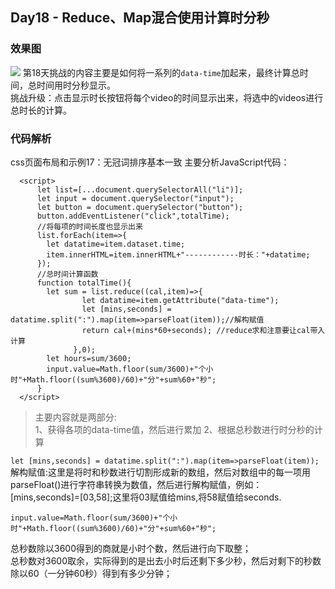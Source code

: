 ## Day18 - Reduce、Map混合使用计算时分秒
### 效果图
![](http://om1c35wrq.bkt.clouddn.com/day18%E6%95%88%E6%9E%9C%E5%9B%BE.png)
第18天挑战的内容主要是如何将一系列的`data-time`加起来，最终计算总时间，总时间用时分秒显示。  
挑战升级：点击显示时长按钮将每个video的时间显示出来，将选中的videos进行总时长的计算。

### 代码解析
css页面布局和示例17：无冠词排序基本一致
主要分析JavaScript代码：
```JS
  <script>
      let list=[...document.querySelectorAll("li")];
      let input = document.querySelector("input");
      let button = document.querySelector("button");
      button.addEventListener("click",totalTime);
      //将每项的时间长度也显示出来
      list.forEach(item=>{
        let datatime=item.dataset.time;
        item.innerHTML=item.innerHTML+"------------时长："+datatime;
      });
      //总时间计算函数
      function totalTime(){
        let sum = list.reduce((cal,item)=>{
                let datatime=item.getAttribute("data-time");
                let [mins,seconds] = datatime.split(":").map(item=>parseFloat(item));//解构赋值
                return cal+(mins*60+seconds); //reduce求和注意要让cal带入计算
              },0);
        let hours=sum/3600;
        input.value=Math.floor(sum/3600)+"个小时"+Math.floor((sum%3600)/60)+"分"+sum%60+"秒";
      }
  </script>
```
> 主要内容就是两部分:  
1、获得各项的data-time值，然后进行累加
2、根据总秒数进行时分秒的计算  

  `let [mins,seconds] = datatime.split(":").map(item=>parseFloat(item));`  
 解构赋值:这里是将时和秒数进行切割形成新的数组，然后对数组中的每一项用parseFloat()进行字符串转换为数值，然后进行解构赋值，例如：[mins,seconds]=[03,58];这里将03赋值给mins,将58赋值给seconds.  
  
  `input.value=Math.floor(sum/3600)+"个小时"+Math.floor((sum%3600)/60)+"分"+sum%60+"秒";`  
  
总秒数除以3600得到的商就是小时个数，然后进行向下取整；  
总秒数对3600取余，实际得到的是出去小时后还剩下多少秒，然后对剩下的秒数除以60（一分钟60秒）得到有多少分钟；  

